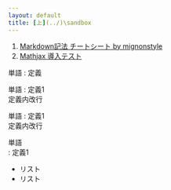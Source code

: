 ```yaml
---
layout: default
title: [上](../)\sandbox
---
```


1. [Markdown記法 チートシート by mignonstyle](markdown-test)
2. [Mathjax 導入テスト](math-test)


単語
: 定義

単語
: 定義1  
定義内改行

単語
: 定義1  
  定義内改行

単語  
: 定義1  
+ リスト
+ リスト
